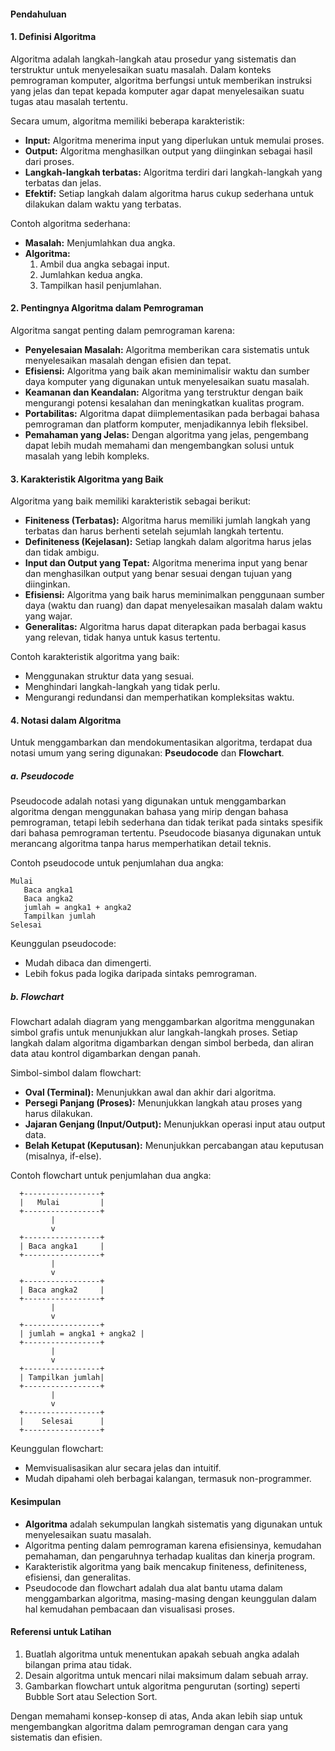 #### **Pendahuluan**
#### **1. Definisi Algoritma**
Algoritma adalah langkah-langkah atau prosedur yang sistematis dan terstruktur untuk menyelesaikan suatu masalah. Dalam konteks pemrograman komputer, algoritma berfungsi untuk memberikan instruksi yang jelas dan tepat kepada komputer agar dapat menyelesaikan suatu tugas atau masalah tertentu.

Secara umum, algoritma memiliki beberapa karakteristik:
- **Input:** Algoritma menerima input yang diperlukan untuk memulai proses.
- **Output:** Algoritma menghasilkan output yang diinginkan sebagai hasil dari proses.
- **Langkah-langkah terbatas:** Algoritma terdiri dari langkah-langkah yang terbatas dan jelas.
- **Efektif:** Setiap langkah dalam algoritma harus cukup sederhana untuk dilakukan dalam waktu yang terbatas.

Contoh algoritma sederhana:
- **Masalah:** Menjumlahkan dua angka.
- **Algoritma:**
  1. Ambil dua angka sebagai input.
  2. Jumlahkan kedua angka.
  3. Tampilkan hasil penjumlahan.

#### **2. Pentingnya Algoritma dalam Pemrograman**
Algoritma sangat penting dalam pemrograman karena:
- **Penyelesaian Masalah:** Algoritma memberikan cara sistematis untuk menyelesaikan masalah dengan efisien dan tepat.
- **Efisiensi:** Algoritma yang baik akan meminimalisir waktu dan sumber daya komputer yang digunakan untuk menyelesaikan suatu masalah.
- **Keamanan dan Keandalan:** Algoritma yang terstruktur dengan baik mengurangi potensi kesalahan dan meningkatkan kualitas program.
- **Portabilitas:** Algoritma dapat diimplementasikan pada berbagai bahasa pemrograman dan platform komputer, menjadikannya lebih fleksibel.
- **Pemahaman yang Jelas:** Dengan algoritma yang jelas, pengembang dapat lebih mudah memahami dan mengembangkan solusi untuk masalah yang lebih kompleks.

#### **3. Karakteristik Algoritma yang Baik**
Algoritma yang baik memiliki karakteristik sebagai berikut:
- **Finiteness (Terbatas):** Algoritma harus memiliki jumlah langkah yang terbatas dan harus berhenti setelah sejumlah langkah tertentu.
- **Definiteness (Kejelasan):** Setiap langkah dalam algoritma harus jelas dan tidak ambigu.
- **Input dan Output yang Tepat:** Algoritma menerima input yang benar dan menghasilkan output yang benar sesuai dengan tujuan yang diinginkan.
- **Efisiensi:** Algoritma yang baik harus meminimalkan penggunaan sumber daya (waktu dan ruang) dan dapat menyelesaikan masalah dalam waktu yang wajar.
- **Generalitas:** Algoritma harus dapat diterapkan pada berbagai kasus yang relevan, tidak hanya untuk kasus tertentu.
  
Contoh karakteristik algoritma yang baik:
- Menggunakan struktur data yang sesuai.
- Menghindari langkah-langkah yang tidak perlu.
- Mengurangi redundansi dan memperhatikan kompleksitas waktu.

#### **4. Notasi dalam Algoritma**
Untuk menggambarkan dan mendokumentasikan algoritma, terdapat dua notasi umum yang sering digunakan: **Pseudocode** dan **Flowchart**.

##### **a. Pseudocode**
Pseudocode adalah notasi yang digunakan untuk menggambarkan algoritma dengan menggunakan bahasa yang mirip dengan bahasa pemrograman, tetapi lebih sederhana dan tidak terikat pada sintaks spesifik dari bahasa pemrograman tertentu. Pseudocode biasanya digunakan untuk merancang algoritma tanpa harus memperhatikan detail teknis.

Contoh pseudocode untuk penjumlahan dua angka:
```
Mulai
   Baca angka1
   Baca angka2
   jumlah = angka1 + angka2
   Tampilkan jumlah
Selesai
```

Keunggulan pseudocode:
- Mudah dibaca dan dimengerti.
- Lebih fokus pada logika daripada sintaks pemrograman.

##### **b. Flowchart**
Flowchart adalah diagram yang menggambarkan algoritma menggunakan simbol grafis untuk menunjukkan alur langkah-langkah proses. Setiap langkah dalam algoritma digambarkan dengan simbol berbeda, dan aliran data atau kontrol digambarkan dengan panah.

Simbol-simbol dalam flowchart:
- **Oval (Terminal):** Menunjukkan awal dan akhir dari algoritma.
- **Persegi Panjang (Proses):** Menunjukkan langkah atau proses yang harus dilakukan.
- **Jajaran Genjang (Input/Output):** Menunjukkan operasi input atau output data.
- **Belah Ketupat (Keputusan):** Menunjukkan percabangan atau keputusan (misalnya, if-else).
  
Contoh flowchart untuk penjumlahan dua angka:
```
  +-----------------+
  |   Mulai         |
  +-----------------+
         |
         v
  +-----------------+
  | Baca angka1     |
  +-----------------+
         |
         v
  +-----------------+
  | Baca angka2     |
  +-----------------+
         |
         v
  +-----------------+
  | jumlah = angka1 + angka2 |
  +-----------------+
         |
         v
  +-----------------+
  | Tampilkan jumlah|
  +-----------------+
         |
         v
  +-----------------+
  |    Selesai      |
  +-----------------+
```

Keunggulan flowchart:
- Memvisualisasikan alur secara jelas dan intuitif.
- Mudah dipahami oleh berbagai kalangan, termasuk non-programmer.

#### **Kesimpulan**
- **Algoritma** adalah sekumpulan langkah sistematis yang digunakan untuk menyelesaikan suatu masalah.
- Algoritma penting dalam pemrograman karena efisiensinya, kemudahan pemahaman, dan pengaruhnya terhadap kualitas dan kinerja program.
- Karakteristik algoritma yang baik mencakup finiteness, definiteness, efisiensi, dan generalitas.
- Pseudocode dan flowchart adalah dua alat bantu utama dalam menggambarkan algoritma, masing-masing dengan keunggulan dalam hal kemudahan pembacaan dan visualisasi proses.

#### **Referensi untuk Latihan**
1. Buatlah algoritma untuk menentukan apakah sebuah angka adalah bilangan prima atau tidak.
2. Desain algoritma untuk mencari nilai maksimum dalam sebuah array.
3. Gambarkan flowchart untuk algoritma pengurutan (sorting) seperti Bubble Sort atau Selection Sort.

Dengan memahami konsep-konsep di atas, Anda akan lebih siap untuk mengembangkan algoritma dalam pemrograman dengan cara yang sistematis dan efisien.
